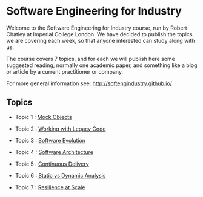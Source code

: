 # Software Engineering for Industry 

Welcome to the Software Engineering for Industry course, run by Robert Chatley at Imperial College London. We have decided to publish the topics we are covering each week, so that anyone interested can study along with us.

The course covers 7 topics, and for each we will publish here some suggested reading, normally one academic paper, and something like a blog or article by a current practitioner or company.

For more general information see: http://softengindustry.github.io/

## Topics

- Topic 1 : [Mock Objects](https://github.com/softengindustry/Topics/blob/master/1-Mock-Obects.md)

- Topic 2 : [Working with Legacy Code](https://github.com/softengindustry/Topics/blob/master/2-Legacy-Code.md)

- Topic 3 : [Software Evolution](https://github.com/softengindustry/Topics/blob/master/3-Software-Evolution.md)

- Topic 4 : [Software Architecture](https://github.com/softengindustry/Topics/blob/master/4-Software-Architecture.md)

- Topic 5 : [Continuous Delivery](https://github.com/softengindustry/Topics/blob/master/5-Continuous-Delivery.md)

- Topic 6 : [Static vs Dynamic Analysis](https://github.com/softengindustry/Topics/blob/master/6-Static-vs-Dynamic.md)

- Topic 7 : [Resilience at Scale](https://github.com/softengindustry/Topics/blob/master/7-Resilience-at-Scale.md)